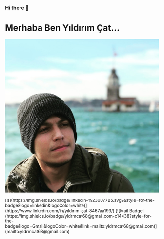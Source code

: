 ### Hi there 👋

<!--
**YildirimCat/YildirimCat** is a ✨ _special_ ✨ repository because its `README.md` (this file) appears on your GitHub profile.

Here are some ideas to get you started:

- 🔭 I’m currently working on ...
- 🌱 I’m currently learning ...
- 👯 I’m looking to collaborate on ...
- 🤔 I’m looking for help with ...
- 💬 Ask me about ...
- 📫 How to reach me: ...
- 😄 Pronouns: ...
- ⚡ Fun fact: ...
-->
# Merhaba Ben Yıldırım Çat...
<p align="left"> <img src="Photo.jpg" alt="YildirimCat" /> </p>
[![](https://img.shields.io/badge/linkedin-%230077B5.svg?&style=for-the-badge&logo=linkedin&logoColor=white)](https://www.linkedin.com/in/yıldırım-çat-8467aa193/)
[![Mail Badge](https://img.shields.io/badge/yldrmcat68@gmail.com-c14438?style=for-the-badge&logo=Gmail&logoColor=white&link=mailto:yldrmcat68@gmail.com)](mailto:yldrmcat68@gmail.com)
